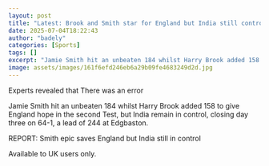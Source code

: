 ```yaml
---
layout: post
title: "Latest: Brook and Smith star for England but India still control second Test"
date: 2025-07-04T18:22:43
author: "badely"
categories: [Sports]
tags: []
excerpt: "Jamie Smith hit an unbeaten 184 whilst Harry Brook added 158 to give England hope in the second Test, but India remain in control, closing day three o"
image: assets/images/161f6efd246eb6a29b09fe4683249d2d.jpg
---
```


Experts revealed that There was an error

Jamie Smith hit an unbeaten 184 whilst Harry Brook added 158 to give England hope in the second Test, but India remain in control, closing day three on 64-1, a lead of 244 at Edgbaston. 

REPORT: Smith epic saves England but India still in control

Available to UK users only.


